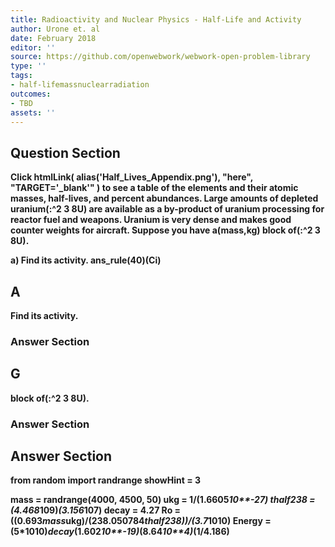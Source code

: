 ```yaml
---
title: Radioactivity and Nuclear Physics - Half-Life and Activity
author: Urone et. al
date: February 2018
editor: ''
source: https://github.com/openwebwork/webwork-open-problem-library
type: ''
tags:
- half-lifemassnuclearradiation
outcomes:
- TBD
assets: ''
---
```


## Question Section 

<b>
Click
 htmlLink( alias('Half_Lives_Appendix.png'), "here", "TARGET='_blank'" )
to see a table of the elements and their atomic masses, half-lives, and percent abundances.
Large amounts of depleted uranium(:^2 3 8U) are available as a by-product of uranium processing for reactor fuel and weapons. Uranium is very dense and makes good 
counter weights for aircraft. Suppose you have a(mass,kg) block of(:^2 3 8U).
 
a) Find its activity.
ans_rule(40)(Ci)
## A
Find its activity.
### Answer Section
## G
block of(:^2 3 8U).
### Answer Section


## Answer Section

from random import randrange
showHint = 3

mass = randrange(4000, 4500, 50)
ukg = 1/(1.6605*10**-27)
thalf238 = (4.468*10**9)*(3.156*10**7)
decay = 4.27
Ro = ((0.693*mass*ukg)/(238.050784*thalf238))/(3.7*10**10)
Energy = (5*10**10)*decay*(1.602*10**-19)*(8.64*10**4)*(1/4.186)